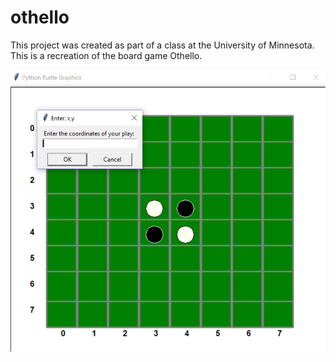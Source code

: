 # othello
This project was created as part of a class at the University of Minnesota. This is a recreation of the board game Othello.

![startBoard](startBoard.png)
